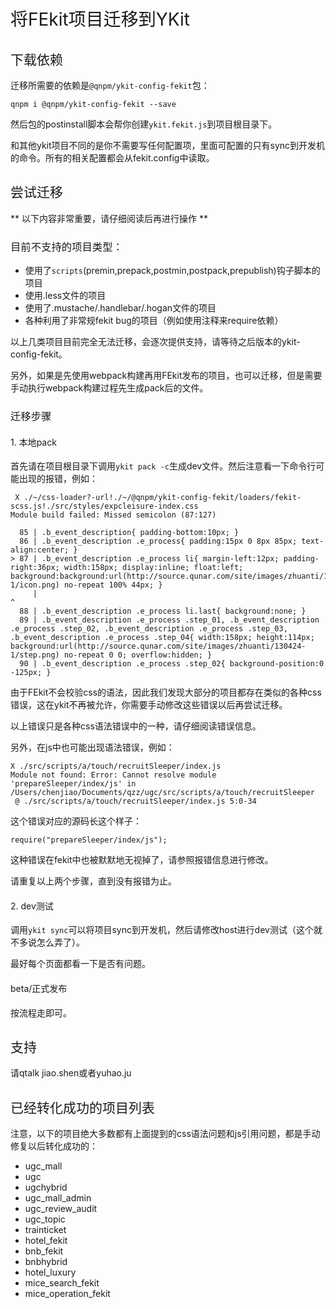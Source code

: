 <h1 style="font-weight: normal"> 将FEkit项目迁移到YKit </h1>

<h2 style="font-weight: normal"> 下载依赖 </h2>

迁移所需要的依赖是`@qnpm/ykit-config-fekit`包：

```
qnpm i @qnpm/ykit-config-fekit --save
```

然后包的postinstall脚本会帮你创建`ykit.fekit.js`到项目根目录下。

和其他ykit项目不同的是你不需要写任何配置项，里面可配置的只有sync到开发机的命令。所有的相关配置都会从fekit.config中读取。

<h2 style="font-weight: normal"> 尝试迁移 </h2>

** 以下内容非常重要，请仔细阅读后再进行操作 **

<h3 style="font-weight: normal"> 目前不支持的项目类型： </h3>

- 使用了`scripts`(premin,prepack,postmin,postpack,prepublish)钩子脚本的项目
- 使用.less文件的项目
- 使用了.mustache/.handlebar/.hogan文件的项目
- 各种利用了非常规fekit bug的项目（例如使用注释来require依赖）

以上几类项目目前完全无法迁移，会逐次提供支持，请等待之后版本的ykit-config-fekit。

另外，如果是先使用webpack构建再用FEkit发布的项目，也可以迁移，但是需要手动执行webpack构建过程先生成pack后的文件。

<h3 style="font-weight: normal"> 迁移步骤 </h3>

<h4 style="font-weight: normal"> 1. 本地pack </h4>

首先请在项目根目录下调用`ykit pack -c`生成dev文件。然后注意看一下命令行可能出现的报错，例如：

```
 X ./~/css-loader?-url!./~/@qnpm/ykit-config-fekit/loaders/fekit-scss.js!./src/styles/expcleisure-index.css
Module build failed: Missed semicolon (87:127)

  85 | .b_event_description{ padding-bottom:10px; }
  86 | .b_event_description .e_process{ padding:15px 0 8px 85px; text-align:center; }
> 87 | .b_event_description .e_process li{ margin-left:12px; padding-right:36px; width:158px; display:inline; float:left; background:background:url(http://source.qunar.com/site/images/zhuanti/130424-1/icon.png) no-repeat 100% 44px; }
     |                                                                                                                               ^
  88 | .b_event_description .e_process li.last{ background:none; }
  89 | .b_event_description .e_process .step_01, .b_event_description .e_process .step_02, .b_event_description .e_process .step_03, .b_event_description .e_process .step_04{ width:158px; height:114px; background:url(http://source.qunar.com/site/images/zhuanti/130424-1/step.png) no-repeat 0 0; overflow:hidden; }
  90 | .b_event_description .e_process .step_02{ background-position:0 -125px; }
```

由于FEkit不会校验css的语法，因此我们发现大部分的项目都存在类似的各种css错误，这在ykit不再被允许，你需要手动修改这些错误以后再尝试迁移。

以上错误只是各种css语法错误中的一种，请仔细阅读错误信息。

另外，在js中也可能出现语法错误，例如：

```
X ./src/scripts/a/touch/recruitSleeper/index.js
Module not found: Error: Cannot resolve module 'prepareSleeper/index/js' in /Users/chenjiao/Documents/qzz/ugc/src/scripts/a/touch/recruitSleeper
 @ ./src/scripts/a/touch/recruitSleeper/index.js 5:0-34
```

这个错误对应的源码长这个样子：

```
require("prepareSleeper/index/js");
```

这种错误在fekit中也被默默地无视掉了，请参照报错信息进行修改。

请重复以上两个步骤，直到没有报错为止。

<h4 style="font-weight: normal"> 2. dev测试 </h4>

调用``ykit sync``可以将项目sync到开发机，然后请修改host进行dev测试（这个就不多说怎么弄了）。

最好每个页面都看一下是否有问题。

<h4 style="font-weight: normal"> beta/正式发布 </h4>

按流程走即可。

<h2 style="font-weight: normal"> 支持 </h2>

请qtalk jiao.shen或者yuhao.ju

<h2 style="font-weight: normal"> 已经转化成功的项目列表 </h2>

注意，以下的项目绝大多数都有上面提到的css语法问题和js引用问题，都是手动修复以后转化成功的：

- ugc_mall
- ugc
- ugchybrid
- ugc_mall_admin
- ugc_review_audit
- ugc_topic
- trainticket
- hotel_fekit
- bnb_fekit
- bnbhybrid
- hotel_luxury
- mice_search_fekit
- mice_operation_fekit
